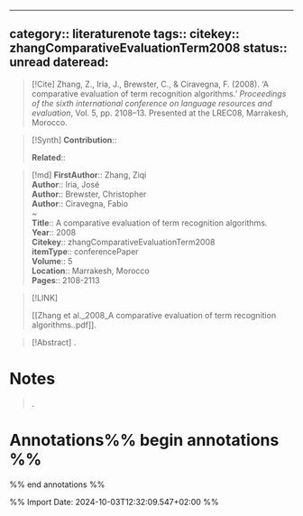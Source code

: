 
---
category:: literaturenote
tags:: 
citekey:: zhangComparativeEvaluationTerm2008
status:: unread
dateread:
---

> [!Cite]
> Zhang, Z., Iria, J., Brewster, C., & Ciravegna, F. (2008). ‘A comparative evaluation of term recognition algorithms.’ _Proceedings of the sixth international conference on language resources and evaluation_, Vol. 5, pp. 2108–13. Presented at the LREC08, Marrakesh, Morocco.

>[!Synth]
>**Contribution**:: 
>
>**Related**:: 
>

>[!md]
> **FirstAuthor**:: Zhang, Ziqi  
> **Author**:: Iria, José  
> **Author**:: Brewster, Christopher  
> **Author**:: Ciravegna, Fabio  
~    
> **Title**:: A comparative evaluation of term recognition algorithms.  
> **Year**:: 2008   
> **Citekey**:: zhangComparativeEvaluationTerm2008  
> **itemType**:: conferencePaper  
> **Volume**:: 5  
> **Location**:: Marrakesh, Morocco   
> **Pages**:: 2108-2113    

> [!LINK] 
>
> [[Zhang et al._2008_A comparative evaluation of term recognition algorithms..pdf]].

> [!Abstract]
>.
> 
# Notes
>.


# Annotations%% begin annotations %%


%% end annotations %%

%% Import Date: 2024-10-03T12:32:09.547+02:00 %%
